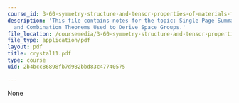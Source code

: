 ```yaml
---
course_id: 3-60-symmetry-structure-and-tensor-properties-of-materials-fall-2005
description: 'This file contains notes for the topic: Single Page Summary of Logic
  and Combination Theorems Used to Derive Space Groups.'
file_location: /coursemedia/3-60-symmetry-structure-and-tensor-properties-of-materials-fall-2005/2b4bcc86898fb7d982bbd83c47740575_crystal11.pdf
file_type: application/pdf
layout: pdf
title: crystal11.pdf
type: course
uid: 2b4bcc86898fb7d982bbd83c47740575

---
```

None